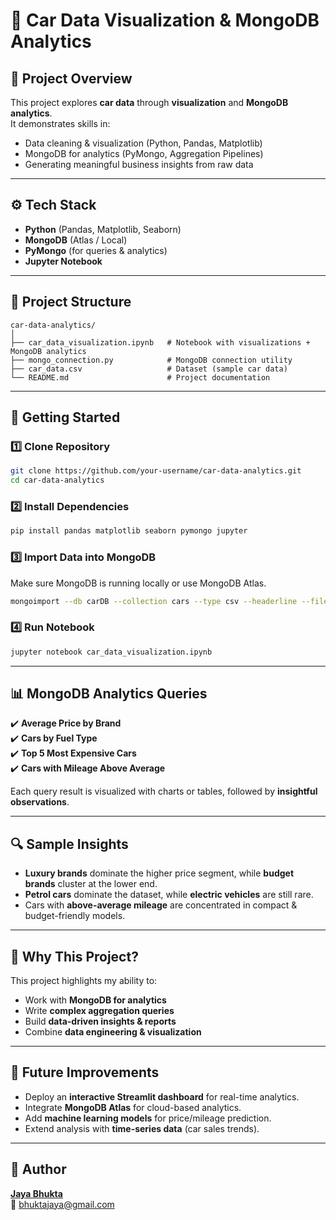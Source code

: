 # 🚗 Car Data Visualization & MongoDB Analytics  

## 📌 Project Overview  
This project explores **car data** through **visualization** and **MongoDB analytics**.  
It demonstrates skills in:  
- Data cleaning & visualization (Python, Pandas, Matplotlib)  
- MongoDB for analytics (PyMongo, Aggregation Pipelines)  
- Generating meaningful business insights from raw data  

---

## ⚙️ Tech Stack  
- **Python** (Pandas, Matplotlib, Seaborn)  
- **MongoDB** (Atlas / Local)  
- **PyMongo** (for queries & analytics)  
- **Jupyter Notebook**  

---

## 📂 Project Structure  
```
car-data-analytics/
│
├── car_data_visualization.ipynb   # Notebook with visualizations + MongoDB analytics
├── mongo_connection.py            # MongoDB connection utility
├── car_data.csv                   # Dataset (sample car data)
└── README.md                      # Project documentation
```

---

## 🚀 Getting Started  

### 1️⃣ Clone Repository
```bash
git clone https://github.com/your-username/car-data-analytics.git
cd car-data-analytics
```

### 2️⃣ Install Dependencies
```bash
pip install pandas matplotlib seaborn pymongo jupyter
```

### 3️⃣ Import Data into MongoDB  
Make sure MongoDB is running locally or use MongoDB Atlas.  

```bash
mongoimport --db carDB --collection cars --type csv --headerline --file car_data.csv
```

### 4️⃣ Run Notebook  
```bash
jupyter notebook car_data_visualization.ipynb
```

---

## 📊 MongoDB Analytics Queries  
✔️ **Average Price by Brand**  
✔️ **Cars by Fuel Type**  
✔️ **Top 5 Most Expensive Cars**  
✔️ **Cars with Mileage Above Average**  

Each query result is visualized with charts or tables, followed by **insightful observations**.  

---

## 🔍 Sample Insights  
- **Luxury brands** dominate the higher price segment, while **budget brands** cluster at the lower end.  
- **Petrol cars** dominate the dataset, while **electric vehicles** are still rare.  
- Cars with **above-average mileage** are concentrated in compact & budget-friendly models.  

---

## 🌟 Why This Project?  
This project highlights my ability to:  
- Work with **MongoDB for analytics**  
- Write **complex aggregation queries**  
- Build **data-driven insights & reports**  
- Combine **data engineering & visualization**  

---

## 🔮 Future Improvements  
- Deploy an **interactive Streamlit dashboard** for real-time analytics.  
- Integrate **MongoDB Atlas** for cloud-based analytics.  
- Add **machine learning models** for price/mileage prediction.  
- Extend analysis with **time-series data** (car sales trends).  

---

## 👤 Author  
**[Jaya Bhukta](https://github.com/bhukubabu)**  
📧 bhuktajaya@gmail.com  
